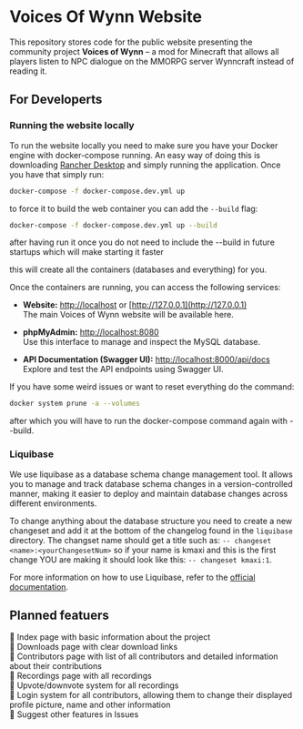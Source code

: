 # Voices Of Wynn Website

This repository stores code for the public website presenting the community project **Voices of Wynn** – a mod for Minecraft that allows all players listen to NPC dialogue on the MMORPG server Wynncraft instead of reading it.

## For Developerts

### Running the website locally

To run the website locally you need to make sure you have your Docker engine with docker-compose running. An easy way of doing this is downloading [Rancher Desktop](https://rancherdesktop.io/) and simply running the application. Once you have that simply run:

```bash
docker-compose -f docker-compose.dev.yml up
```

to force it to build the web container you can add the `--build` flag:

```bash
docker-compose -f docker-compose.dev.yml up --build
```

after having run it once you do not need to include the --build in future startups which will make starting it faster

this will create all the containers (databases and everything) for you.

Once the containers are running, you can access the following services:

- **Website:** [http://localhost](http://localhost) or [http://127.0.0.1](http://127.0.0.1)  
  The main Voices of Wynn website will be available here.

- **phpMyAdmin:** [http://localhost:8080](http://localhost:8080)  
  Use this interface to manage and inspect the MySQL database.

- **API Documentation (Swagger UI):** [http://localhost:8000/api/docs](http://localhost:8000/api/docs)  
  Explore and test the API endpoints using Swagger UI.

If you have some weird issues or want to reset everything do the command:

```bash
docker system prune -a --volumes
```

after which you will have to run the docker-compose command again with --build.

### Liquibase

We use liquibase as a database schema change management tool. It allows you to manage and track database schema changes in a version-controlled manner, making it easier to deploy and maintain database changes across different environments.

To change anything about the database structure you need to create a new changeset and add it at the bottom of the changelog found in the `liquibase` directory. The changset name should get a title such as:
`-- changeset <name>:<yourChangesetNum>` so if your name is kmaxi and this is the first change YOU are making it should look like this:
`-- changeset kmaxi:1`.

For more information on how to use Liquibase, refer to the [official documentation](https://www.liquibase.org/documentation/index.html).

## Planned featuers

🔲 Index page with basic information about the project  
🔲 Downloads page with clear download links  
🔲 Contributors page with list of all contributors and detailed information about their contributions  
🔲 Recordings page with all recordings  
🔲 Upvote/downvote system for all recordings  
🔲 Login system for all contributors, allowing them to change their displayed profile picture, name and other information  
🔳 Suggest other features in Issues
